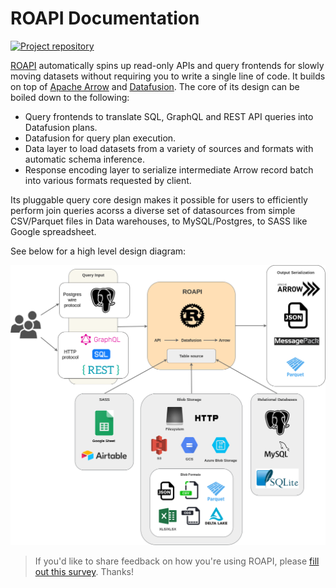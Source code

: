 # ROAPI Documentation

[![Project repository](https://img.shields.io/badge/repo-github-blue)](https://github.com/roapi/roapi)

[ROAPI](https://github.com/roapi/roapi) automatically spins up read-only APIs
and query frontends for slowly moving datasets without requiring you to write a
single line of code. It builds on top of [Apache Arrow](https://github.com/apache/arrow) and
[Datafusion](https://github.com/apache/arrow/tree/master/rust/datafusion). The
core of its design can be boiled down to the following:

* Query frontends to translate SQL, GraphQL and REST API queries into
Datafusion plans.
* Datafusion for query plan execution.
* Data layer to load datasets from a variety of sources and formats with
automatic schema inference.
* Response encoding layer to serialize intermediate Arrow record batch into
various formats requested by client.

Its pluggable query core design makes it possible for users to efficiently
perform join queries acorss a diverse set of datasources from simple
CSV/Parquet files in Data warehouses, to MySQL/Postgres, to SASS like Google
spreadsheet.

See below for a high level design diagram:

<img alt="roapi-design-diagram" src="./images/roapi.png">

> If you'd like to share feedback on how you're using ROAPI, please [fill out this survey](https://docs.google.com/forms/d/1M1s1scZX39UouuVF8WzIFQoSyeKX5dMVQgQMtYJKGZU). Thanks!
